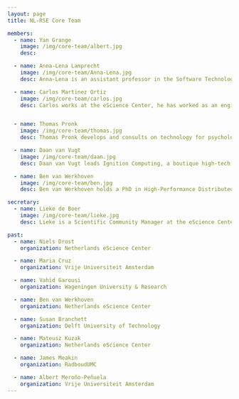 ```yaml
---
layout: page
title: NL-RSE Core Team

members:
  - name: Yan Grange
    image: /img/core-team/albert.jpg
    desc:

  - name: Anna-Lena Lamprecht
    image: /img/core-team/Anna-Lena.jpg
    desc: Anna-Lena is an assistant professor in the Software Technology group at the Department of Information and Computing Sciences at Utrecht University. In her work she combines the areas of research software engineering and applied formal methods. Currently she focuses on automated composition of scientific workflows, FAIR software and computational science education.

  - name: Carlos Martinez Ortiz
    image: /img/core-team/carlos.jpg
    desc: Carlos works at the eScience Center, he has worked as an engineer in diverse projects in digital humanities and life sciences, developing expertise in natural language processing, linked open data and software sustainability. He is also a certified Software Carpentry instructor and is frequently involved in organising trainings. Carlos obtained his PhD in Computer Science at the University of Exeter.


  - name: Thomas Pronk
    image: /img/core-team/thomas.jpg
    desc: Thomas Pronk develops and consults on technology for psychological research. He is interested in mental chronometry, which is making inferences about the mind based on how fast it responds. This interest involves research software engineering and behavioral data science, with special considerations for the circumstances under which data is collected. His main employer is the University of Amsterdam, Faculty of Social and Behavioural Sciences. On the side, he does community gardening and a Ph.D. in mental chronometry via the internet. Find out more at https://thomaspronk.com

  - name: Daan van Vugt
    image: /img/core-team/daan.jpg
    desc: Daan van Vugt leads Ignition Computing, a boutique high-tech and HPC software consultancy firm, founded to develop scientific software for ITER. He obtained a PhD in nuclear fusion, developing a combined finite element Magnetohydrodynamics and Particle-in-Cell code. His interests include visualisation tools, data analysis pipelines, batch processing systems, application deployment and continous integration & delivery and full-stack web development.

  - name: Ben van Werkhoven
    image: /img/core-team/ben.jpg
    desc: Ben van Werkhoven holds a PhD in High-Performance Distributed Computing, specifically GPU Computing. He works as an Senior Research Engineer at the Netherlands eScience Center, where he is the leading GPU Computing expert. Ben is also a co-founder of NL-RSE.

secretary:
  - name: Lieke de Boer
    image: /img/core-team/lieke.jpg
    desc: Lieke is a Scientific Community Manager at the eScience Center, who holds a PhD in cognitive neuroscience. At the eScience Center, she organizes workshops and trainings. Her interest in open science and software sustainability brough her to NL-RSE, where she coordinates NL-RSE meetups and writes blog posts.

past:
  - name: Niels Drost
    organization: Netherlands eScience Center

  - name: Maria Cruz
    organization: Vrije Universiteit Amsterdam  

  - name: Vahid Garousi
    organization: Wageningen University & Research

  - name: Ben van Werkhoven
    organization: Netherlands eScience Center

  - name: Susan Branchett
    organization: Delft University of Technology

  - name: Mateusz Kuzak
    organization: Netherlands eScience Center

  - name: James Meakin
    organization: RadboudUMC

  - name: Albert Meroño-Peñuela
    organization: Vrije Universiteit Amsterdam
---
```


